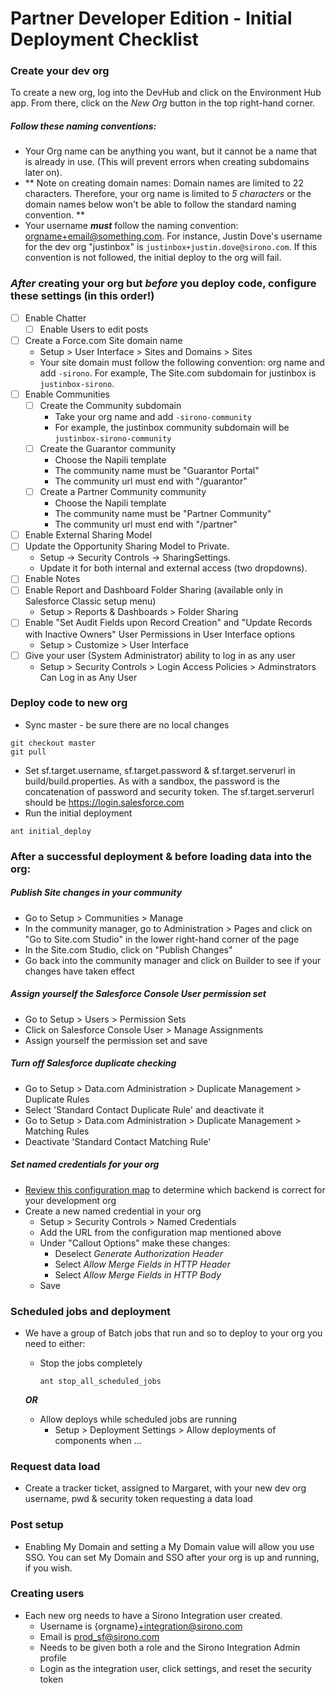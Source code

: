 # Partner Developer Edition - Initial Deployment Checklist
### Create your dev org

To create a new org, log into the DevHub and click on the Environment Hub app. From there, click on the _New Org_ button in the top right-hand corner.

##### Follow these naming conventions:
- Your Org name can be anything you want, but it cannot be a name that is already in use. (This will prevent errors when creating subdomains later on).
- ** Note on creating domain names: Domain names are limited to 22 characters. Therefore, your org name is limited to _5 characters_ or the domain names below won't be able to follow the standard naming convention. **
- Your username _**must**_ follow the naming convention: orgname+email@something.com. For instance, Justin Dove's username for the dev org "justinbox" is `justinbox+justin.dove@sirono.com`. If this convention is not followed, the initial deploy to the org will fail.

### _After_ creating your org but _before_ you deploy code, configure these settings (in this order!)
- [ ] Enable Chatter
  - [ ] Enable Users to edit posts
- [ ] Create a Force.com Site domain name
  - Setup > User Interface > Sites and Domains > Sites
  - Your site domain must follow the following convention: org name and add `-sirono`. For example, The Site.com subdomain for justinbox is `justinbox-sirono`.
- [ ] Enable Communities
  - [ ] Create the Community subdomain
    - Take your org name and add `-sirono-community`
    - For example, the justinbox community subdomain will be `justinbox-sirono-community`
  - [ ] Create the Guarantor community
    - Choose the Napili template
    - The community name must be "Guarantor Portal"
    - The community url must end with "/guarantor"
  - [ ] Create a Partner Community community
    - Choose the Napili template
    - The community name must be "Partner Community"
    - The community url must end with "/partner"
- [ ] Enable External Sharing Model
- [ ] Update the Opportunity Sharing Model to Private.
  - Setup -> Security Controls -> SharingSettings.
  - Update it for both internal and external access (two dropdowns).
- [ ] Enable Notes
- [ ] Enable Report and Dashboard Folder Sharing (available only in Salesforce Classic setup menu)
  - Setup > Reports & Dashboards > Folder Sharing
- [ ] Enable "Set Audit Fields upon Record Creation" and "Update Records with Inactive Owners" User Permissions in User Interface options
  - Setup > Customize > User Interface
- [ ] Give your user (System Administrator) ability to log in as any user
  - Setup > Security Controls > Login Access Policies > Adminstrators Can Log in as Any User

### Deploy code to new org
- Sync master - be sure there are no local changes
```
git checkout master
git pull
```
- Set sf.target.username, sf.target.password & sf.target.serverurl in build/build.properties. As with a sandbox, the password is the concatenation of password and security token. The sf.target.serverurl should be https://login.salesforce.com
- Run the initial deployment
```
ant initial_deploy
```

### After a successful deployment & before loading data into the org:
##### Publish Site changes in your community
- Go to Setup > Communities > Manage
- In the community manager, go to Administration > Pages and click on "Go to Site.com Studio" in the lower right-hand corner of the page
- In the Site.com Studio, click on "Publish Changes"
- Go back into the community manager and click on Builder to see if your changes have taken effect

##### Assign yourself the Salesforce Console User permission set
- Go to Setup > Users > Permission Sets
- Click on Salesforce Console User > Manage Assignments
- Assign yourself the permission set and save

##### Turn off Salesforce duplicate checking
- Go to Setup > Data.com Administration > Duplicate Management > Duplicate Rules
- Select 'Standard Contact Duplicate Rule' and deactivate it
- Go to Setup > Data.com Administration > Duplicate Management > Matching Rules
- Deactivate 'Standard Contact Matching Rule'

##### Set named credentials for your org
- [Review this configuration map](https://github.com/blueprinthealth/sirono-salesforce/wiki/Sandbox-%E2%80%90%E2%80%BA-Server-Configuration-Map) to determine which backend is correct for your development org
- Create a new named credential in your org
  - Setup > Security Controls > Named Credentials
  - Add the URL from the configuration map mentioned above
  - Under "Callout Options" make these changes:
    - Deselect _Generate Authorization Header_
    - Select _Allow Merge Fields in HTTP Header_
    - Select _Allow Merge Fields in HTTP Body_
  - Save

### Scheduled jobs and deployment
- We have a group of Batch jobs that run and so to deploy to your org you need to either:
  - Stop the jobs completely
    ```
    ant stop_all_scheduled_jobs
    ```

  ***OR***
  
  - Allow deploys while scheduled jobs are running
    - Setup > Deployment Settings > Allow deployments of components when ...  

### Request data load
- Create a tracker ticket, assigned to Margaret, with your new dev org username, pwd & security token requesting a data load

### Post setup
- Enabling My Domain and setting a My Domain value will allow you use SSO. You can set My Domain and SSO after your org is up and running, if you wish.

### Creating users
- Each new org needs to have a Sirono Integration user created.
  - Username is {orgname}+integration@sirono.com
  - Email is prod_sf@sirono.com
  - Needs to be given both a role and the Sirono Integration Admin profile
  - Login as the integration user, click settings, and reset the security token

